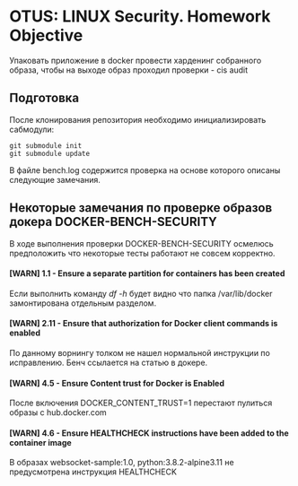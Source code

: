 # OTUS: LINUX Security. Homework Objective
Упаковать приложение в docker провести харденинг собранного образа, чтобы на выходе образ проходил проверки - cis audit

## Подготовка
После клонирования репозитория необходимо инициализировать сабмодули:
```shell script
git submodule init
git submodule update
```

В файле bench.log содержится проверка на основе которого описаны следующие замечания.
## Некоторые замечания по проверке образов докера DOCKER-BENCH-SECURITY
В ходе выполнения проверки DOCKER-BENCH-SECURITY осмелюсь предположить что  некоторые тесты работают не совсем корректно.
#### [WARN] 1.1  - Ensure a separate partition for containers has been created
Если выполнить команду *df -h* будет видно что папка /var/lib/docker замонтирована отдельным разделом.
#### [WARN] 2.11  - Ensure that authorization for Docker client commands is enabled
По данному ворнингу толком не нашел нормальной инструкции по исправлению. Бенч ссылается на статью в докере.
#### [WARN] 4.5  - Ensure Content trust for Docker is Enabled
После включения DOCKER_CONTENT_TRUST=1 перестают пулиться образы с hub.docker.com
#### [WARN] 4.6  - Ensure HEALTHCHECK instructions have been added to the container image
В образах websocket-sample:1.0, python:3.8.2-alpine3.11 не предусмотрена инструкция HEALTHCHECK
